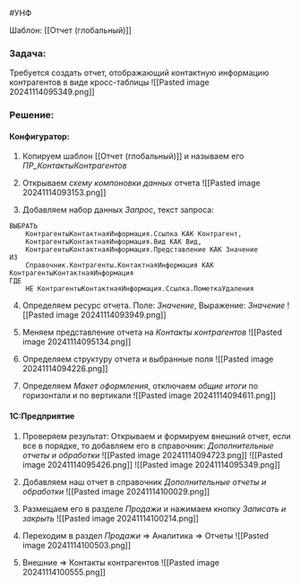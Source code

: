 #УНФ

Шаблон: [[Отчет (глобальный)]]
### Задача:
Требуется создать отчет, отображающий контактную информацию контрагентов в виде кросс-таблицы
![[Pasted image 20241114095349.png]]
### Решение:

#### Конфигуратор:

1. Копируем шаблон [[Отчет (глобальный)]] и называем его *ПР_КонтактыКонтрагентов*
2. Открываем *схему компоновки данных* отчета
![[Pasted image 20241114093153.png]]

3. Добавляем набор данных *Запрос*, текст запроса:
```bsl
ВЫБРАТЬ
	КонтрагентыКонтактнаяИнформация.Ссылка КАК Контрагент,
	КонтрагентыКонтактнаяИнформация.Вид КАК Вид,
	КонтрагентыКонтактнаяИнформация.Представление КАК Значение
ИЗ
	Справочник.Контрагенты.КонтактнаяИнформация КАК КонтрагентыКонтактнаяИнформация
ГДЕ
	НЕ КонтрагентыКонтактнаяИнформация.Ссылка.ПометкаУдаления
```

4. Определяем ресурс отчета. Поле: *Значение*, Выражение: *Значение*
![[Pasted image 20241114093949.png]]

5. Меняем представление отчета на *Контакты контрагентов*
![[Pasted image 20241114095134.png]]

6. Определяем структуру отчета и выбранные поля
![[Pasted image 20241114094226.png]]

7. Определяем *Макет оформления*, отключаем *общие итоги* по горизонтали и по вертикали
![[Pasted image 20241114094611.png]]

#### 1С:Предприятие

1. Проверяем результат: Открываем и формируем внешний отчет, если все в порядке, то добавляем его в справочник: *Дополнительные отчеты и обработки*
![[Pasted image 20241114094723.png]]
![[Pasted image 20241114095426.png]]
![[Pasted image 20241114095349.png]]

2. Добавляем наш отчет в справочник *Дополнительные отчеты и обработки*
![[Pasted image 20241114100029.png]]

3. Размещаем его в разделе *Продажи* и нажимаем кнопку *Записать и закрыть*
![[Pasted image 20241114100214.png]]

4. Переходим в раздел *Продажи* => Аналитика => Отчеты
![[Pasted image 20241114100503.png]]

5. Внешние => Контакты контрагентов
![[Pasted image 20241114100555.png]]


